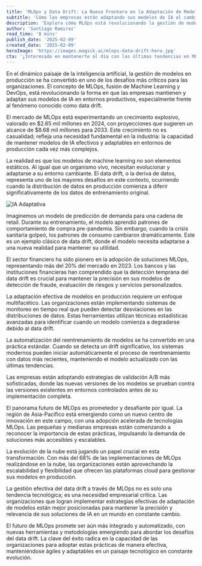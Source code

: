 ```yaml
---
title: 'MLOps y Data Drift: La Nueva Frontera en la Adaptación de Modelos en Producción'
subtitle: 'Cómo las empresas están adaptando sus modelos de IA al cambio constante de datos'
description: 'Explora cómo MLOps está revolucionando la gestión de modelos de IA en producción frente al data drift, impulsando la necesidad de adaptaciones continuas y estrategias innovadoras. Conoce cómo el sector financiero y otras industrias afrontan estos desafíos con soluciones avanzadas de monitoreo y automatización.'
author: 'Santiago Ramirez'
read_time: '8 mins'
publish_date: '2025-02-09'
created_date: '2025-02-09'
heroImage: 'https://images.magick.ai/mlops-data-drift-hero.jpg'
cta: '¿Interesado en mantenerte al día con las últimas tendencias en MLOps y gestión de modelos de IA? ¡Síguenos en LinkedIn para acceder a análisis exclusivos y mejores prácticas de la industria!'
---
```


En el dinámico paisaje de la inteligencia artificial, la gestión de modelos en producción se ha convertido en uno de los desafíos más críticos para las organizaciones. El concepto de MLOps, fusión de Machine Learning y DevOps, está revolucionando la forma en que las empresas mantienen y adaptan sus modelos de IA en entornos productivos, especialmente frente al fenómeno conocido como data drift.

El mercado de MLOps está experimentando un crecimiento explosivo, valorado en $2.65 mil millones en 2024, con proyecciones que sugieren un alcance de $8.68 mil millones para 2033. Este crecimiento no es casualidad; refleja una necesidad fundamental en la industria: la capacidad de mantener modelos de IA efectivos y adaptables en entornos de producción cada vez más complejos.

La realidad es que los modelos de machine learning no son elementos estáticos. Al igual que un organismo vivo, necesitan evolucionar y adaptarse a su entorno cambiante. El data drift, o la deriva de datos, representa uno de los mayores desafíos en este contexto, ocurriendo cuando la distribución de datos en producción comienza a diferir significativamente de los datos de entrenamiento original.

![IA Adaptativa](https://images.magick.ai/mlops-data-drift-content.jpg)

Imaginemos un modelo de predicción de demanda para una cadena de retail. Durante su entrenamiento, el modelo aprendió patrones de comportamiento de compra pre-pandemia. Sin embargo, cuando la crisis sanitaria golpeó, los patrones de consumo cambiaron dramáticamente. Este es un ejemplo clásico de data drift, donde el modelo necesita adaptarse a una nueva realidad para mantener su utilidad.

El sector financiero ha sido pionero en la adopción de soluciones MLOps, representando más del 20% del mercado en 2023. Los bancos y las instituciones financieras han comprendido que la detección temprana del data drift es crucial para mantener la precisión en sus modelos de detección de fraude, evaluación de riesgos y servicios personalizados.

La adaptación efectiva de modelos en producción requiere un enfoque multifacético. Las organizaciones están implementando sistemas de monitoreo en tiempo real que pueden detectar desviaciones en las distribuciones de datos. Estas herramientas utilizan técnicas estadísticas avanzadas para identificar cuando un modelo comienza a degradarse debido al data drift.

La automatización del reentrenamiento de modelos se ha convertido en una práctica estándar. Cuando se detecta un drift significativo, los sistemas modernos pueden iniciar automáticamente el proceso de reentrenamiento con datos más recientes, manteniendo el modelo actualizado con las últimas tendencias.

Las empresas están adoptando estrategias de validación A/B más sofisticadas, donde las nuevas versiones de los modelos se prueban contra las versiones existentes en entornos controlados antes de su implementación completa.

El panorama futuro de MLOps es prometedor y desafiante por igual. La región de Asia-Pacífico está emergiendo como un nuevo centro de innovación en este campo, con una adopción acelerada de tecnologías MLOps. Las pequeñas y medianas empresas están comenzando a reconocer la importancia de estas prácticas, impulsando la demanda de soluciones más accesibles y escalables.

La evolución de la nube está jugando un papel crucial en esta transformación. Con más del 68% de las implementaciones de MLOps realizándose en la nube, las organizaciones están aprovechando la escalabilidad y flexibilidad que ofrecen las plataformas cloud para gestionar sus modelos en producción.

La gestión efectiva del data drift a través de MLOps no es solo una tendencia tecnológica; es una necesidad empresarial crítica. Las organizaciones que logran implementar estrategias efectivas de adaptación de modelos están mejor posicionadas para mantener la precisión y relevancia de sus soluciones de IA en un mundo en constante cambio.

El futuro de MLOps promete ser aún más integrado y automatizado, con nuevas herramientas y metodologías emergiendo para abordar los desafíos del data drift. La clave del éxito radica en la capacidad de las organizaciones para adoptar estas prácticas de manera efectiva, manteniéndose ágiles y adaptables en un paisaje tecnológico en constante evolución.